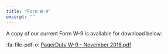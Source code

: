 ```yaml
---
title: "Form W-9"
excerpt: ""
---
```

A copy of our current Form W-9 is available for download below:

:fa-file-pdf-o: [PagerDuty W-9 - November 2018.pdf](https://drive.google.com/file/d/1RCpzduisAyU-52Q0tHvXrfKJl0JbJMy6/view?usp=sharing)